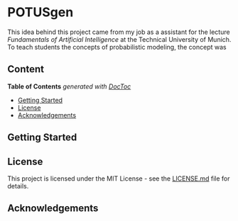 # POTUSgen

This idea behind this project came from my job as a assistant for the lecture *Fundamentals of Artificial Intelligence* at the Technical University of Munich. To teach students the concepts of probabilistic modeling, the concept was 

## Content
<!-- START doctoc generated TOC please keep comment here to allow auto update -->
<!-- DON'T EDIT THIS SECTION, INSTEAD RE-RUN doctoc TO UPDATE -->
**Table of Contents**  *generated with [DocToc](https://github.com/thlorenz/doctoc)*

- [Getting Started](#getting-started)
- [License](#license)
- [Acknowledgements](#acknowledgements)

<!-- END doctoc generated TOC please keep comment here to allow auto update -->

## Getting Started

## License

This project is licensed under the MIT License - see the [LICENSE.md](https://github.com/lukaschoebel/POTUSgen/blob/develop/LICENSE) file for details.

## Acknowledgements
